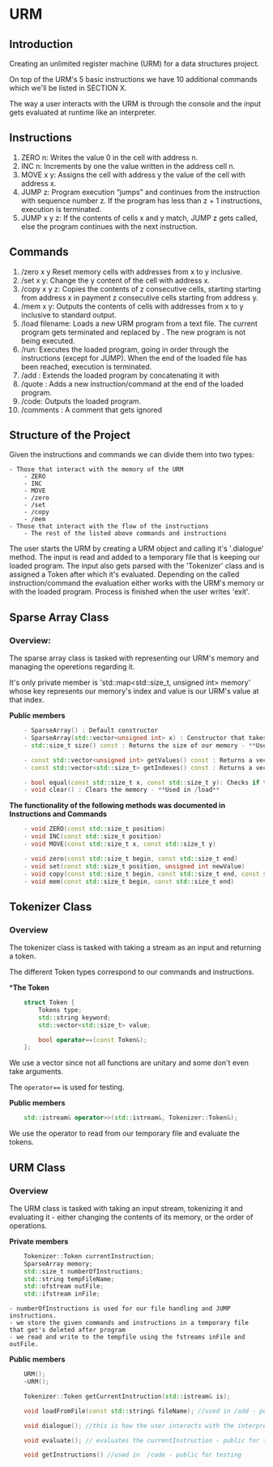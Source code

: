 # URM

## Introduction

Creating an unlimited register machine (URM) for a data structures project.

On top of the URM's 5 basic instructions we have 10 additional commands which we'll be listed in SECTION X.

The way a user interacts with the URM is through the console and the input gets evaluated at runtime like an interpreter.

## Instructions

1) ZERO n:     Writes the value 0 in the cell with address n.
2) INC n:      Increments by one the value written in the address cell n.
3) MOVE x y:   Assigns the cell with address y the value of the cell with address x.
4) JUMP z:     Program execution “jumps” and continues from the instruction with sequence number z. If the program has less than z + 1 instructions, execution is terminated.
5) JUMP x y z: If the contents of cells x and y match, JUMP z gets called, else the program continues with the next instruction.

## Commands

1)  /zero x y Reset memory cells with addresses from x to y inclusive.
2)  /set x y: Change the y content of the cell with address x.
3)  /copy x y z: Copies the contents of z consecutive cells, starting starting from address x in payment z consecutive cells starting from address y.
4)  /mem x y: Outputs the contents of cells with addresses from x to y inclusive to standard output.
5)  /load filename: Loads a new URM program from a text file. The current program gets terminated and replaced by <filename>. The new program is not being executed. 
6)  /run: Executes the loaded program, going in order through the instructions (except for JUMP). When the end of the loaded file has been reached, execution is terminated.
7)  /add <filename>: Extends the loaded program by concatenating it with <filename>
8)  /quote <string>: Adds a new instruction/command at the end of the loaded program.
9)  /code: Outputs the loaded program.
10) /comments <string>: A comment that gets ignored

## Structure of the Project

Given the instructions and commands we can divide them into two types:

    - Those that interact with the memory of the URM
        - ZERO
        - INC
        - MOVE
        - /zero
        - /set
        - /copy
        - /mem
    - Those that interact with the flow of the instructions
        - The rest of the listed above commands and instructions


The user starts the URM by creating a URM object and calling it's '.dialogue' method.
The input is read and added to a temporary file that is keeping our loaded program.
The input also gets parsed with the 'Tokenizer' class and is assigned a Token after which it's evaluated.
Depending on the called instruction/command the evaluation either works with the URM's memory or with the loaded program.
Process is finished when the user writes 'exit'.

## Sparse Array Class

### Overview:
The sparse array class is tasked with representing our URM's memory and managing the operetions regarding it.

It's only private member is 'std::map<std::size_t, unsigned int> memory' whose key represents our memory's index and value is our URM's value at that index.

**Public members**

```c++
    - SparseArray() : Default constructor
    - SparseArray(std::vector<unsigned int> x) : Constructor that takes a vector and copies it to memory - **Used for Testing**
    - std::size_t size() const : Returns the size of our memory - **Used for Testing**

    - const std::vector<unsigned int> getValues() const : Returns a vector of all the non-zero values of the memory - **Used for Testing**
    - const std::vector<std::size_t> getIndexes() const : Returns a vector of all the indexes of non-zero values - **Used for Testing**

    - bool equal(const std::size_t x, const std::size_t y): Checks if the values of indices x and y are equal - **Used in JUMP**
    - void clear() : Clears the memory - **Used in /load**
``` 

**The functionality of the following methods was documented in Instructions and Commands**

```c++
    - void ZERO(const std::size_t position)
    - void INC(const std::size_t position)
    - void MOVE(const std::size_t x, const std::size_t y)

    - void zero(const std::size_t begin, const std::size_t end)
    - void set(const std::size_t position, unsigned int newValue)
    - void copy(const std::size_t begin, const std::size_t end, const std::size_t ammountToCopy)
    - void mem(const std::size_t begin, const std::size_t end)
```

## Tokenizer Class

### Overview

The tokenizer class is tasked with taking a stream as an input and returning a token.

The different Token types correspond to our commands and instructions.

***The Token**
```c++
    struct Token {
        Tokens type;
        std::string keyword;
        std::vector<std::size_t> value; 

        bool operator==(const Token&);
    };
```

We use a vector since not all functions are unitary and some don't even take arguments.

The `operator==` is used for testing.

**Public members**
```c++
    std::istream& operator>>(std::istream&, Tokenizer::Token&);
```

We use the operator to read from our temporary file and evaluate the tokens.

## URM Class

### Overview

The URM class is tasked with taking an input stream, tokenizing it and evaluating it - either changing the contents of its memory, or the order of operations.

**Private members**
```c++
    Tokenizer::Token currentInstruction; 
    SparseArray memory;
    std::size_t numberOfInstructions;
    std::string tempFileName;
    std::ofstream outFile;
    std::ifstream inFile;
```

    - numberOfInstructions is used for our file handling and JUMP instructions.
    - we store the given commands and instructions in a temporary file that get's deleted after program
    - we read and write to the tempfile using the fstreams inFile and outFile.

**Public members**
```c++
    URM(); 
    ~URM();

    Tokenizer::Token getCurrentInstruction(std::istream& is);

    void loadFromFile(const std::string& fileName); //used in /add - public for testing purposes

    void dialogue(); //this is how the user interacts with the interpreter.

    void evaluate(); // evaluates the currentInstruction - public for testing

    void getInstructions() //used in  /code - public for testing
```